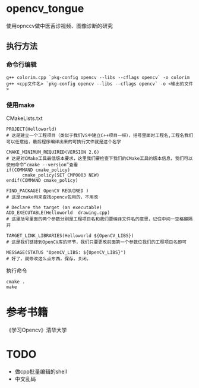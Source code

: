 # opencv_tongue
使用opnccv做中医舌诊视频、图像诊断的研究


## 执行方法

### 命令行编辑 
```
g++ colorim.cpp `pkg-config opencv --libs --cflags opencv` -o colorim
g++ <cpp文件名> `pkg-config opencv --libs --cflags opencv` -o <输出的文件>
```

### 使用make
CMakeLists.txt
```
PROJECT(Helloworld)          
# 这是建立一个工程项目（类似于我们VS中建立C++项目一样），括号里面时工程名,工程名我们可以任意给，最后程序编译出来的可执行文件就是这个名字

CMAKE_MINIMUM_REQUIRED(VERSION 2.6)
# 这是对CMake工具最低版本要求，这里我们要检查下我们的CMake工具的版本信息，我们可以使用命令“cmake --version”查看
if(COMMAND cmake_policy)
      cmake_policy(SET CMP0003 NEW)
endif(COMMAND cmake_policy)
 
FIND_PACKAGE( OpenCV REQUIRED )
# 这是cmake用来查找opencv包用的，不用改

# Declare the target (an executable)
ADD_EXECUTABLE(Helloworld  drawing.cpp)
# 这里括号里面的两个参数分别是工程项目名和我们要编译文件名的意思，记住中间一空格键隔开

TARGET_LINK_LIBRARIES(Helloworld ${OpenCV_LIBS})
# 这是我们链接到OpenCV库的环节，我们只要更改前面第一个参数位我们的工程项目名即可

MESSAGE(STATUS "OpenCV_LIBS: ${OpenCV_LIBS}")
# 好了，就修改这么点东西，保存，关闭。
```
执行命令
```
cmake .
make
```

# 参考书籍
《学习Opencv》清华大学


# TODO
* 做cpp批量编辑的shell
* 中文乱码
